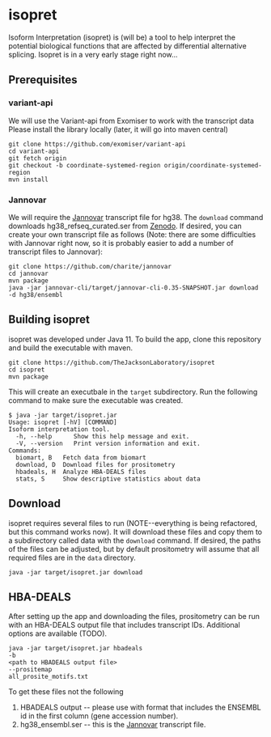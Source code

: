 # isopret

Isoform Interpretation (isopret) is (will be) a tool to help interpret the potential biological
functions that are affected by differential alternative splicing.  Isopret is in a very early stage
right now...

## Prerequisites

### variant-api
We will use the Variant-api from Exomiser to work with the transcript data
Please install the library locally (later, it will go into maven central)
```
git clone https://github.com/exomiser/variant-api
cd variant-api
git fetch origin
git checkout -b coordinate-systemed-region origin/coordinate-systemed-region
mvn install
```

### Jannovar
We will require the [Jannovar](https://github.com/charite/jannovar) transcript file for hg38.
The ``download`` command downloads hg38_refseq_curated.ser 
from [Zenodo](https://zenodo.org/record/4311513). If desired, you can create your own 
transcript file as follows (Note: there are some difficulties with Jannovar right now,
so it is probably easier to add a number of transcript files to Jannovar):


```
git clone https://github.com/charite/jannovar
cd jannovar
mvn package
java -jar jannovar-cli/target/jannovar-cli-0.35-SNAPSHOT.jar download -d hg38/ensembl
```


## Building isopret
isopret was developed under Java 11. To build the app, clone this repository and
build the executable with maven.
```
git clone https://github.com/TheJacksonLaboratory/isopret
cd isopret
mvn package
```
This will create an executbale in the ``target`` subdirectory. Run the following command to make sure
the executable was created.
```
$ java -jar target/isopret.jar 
Usage: isopret [-hV] [COMMAND]
Isoform interpretation tool.
  -h, --help      Show this help message and exit.
  -V, --version   Print version information and exit.
Commands:
  biomart, B   Fetch data from biomart
  download, D  Download files for prositometry
  hbadeals, H  Analyze HBA-DEALS files
  stats, S     Show descriptive statistics about data
```


## Download

isopret requires several files to run (NOTE--everything is being refactored, but this command works now). It will download these files and copy them
to a subdirectory called data with the ``download`` command. If desired, the paths
of the files can be adjusted, but by default prositometry will assume that all
required files are in the ``data`` directory.
```
java -jar target/isopret.jar download
```

## HBA-DEALS

After setting up the app and downloading the files, prositometry can be run with an HBA-DEALS output file that
includes transcript IDs. Additional options are available (TODO).
```
java -jar target/isopret.jar hbadeals 
-b
<path to HBADEALS output file>
--prositemap
all_prosite_motifs.txt
```

To get these files not the following

1. HBADEALS output -- please use with format that includes the ENSEMBL id in the first column (gene accession number).
2. hg38_ensembl.ser -- this is the [Jannovar](https://github.com/charite/jannovar) transcript file.
